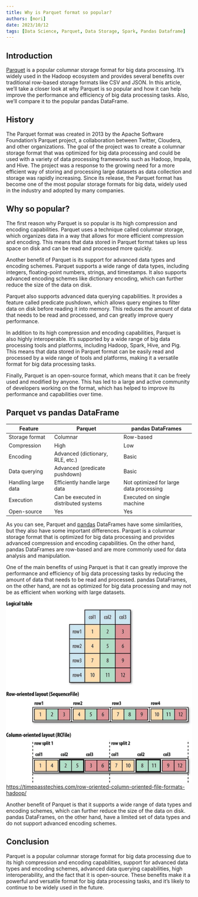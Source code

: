 ```yaml
---
title: Why is Parquet format so popular?
authors: [mori]
date: 2023/10/12
tags: [Data Science, Parquet, Data Storage, Spark, Pandas Dataframe]
---
```


## Introduction

[Parquet](https://parquet.apache.org/) is a popular columnar storage format for big data processing. It’s widely used in the Hadoop ecosystem and provides several benefits over traditional row-based storage formats like CSV and JSON. In this article, we’ll take a closer look at why Parquet is so popular and how it can help improve the performance and efficiency of big data processing tasks. Also, we’ll compare it to the popular pandas DataFrame.

<!--truncate-->

## History

The Parquet format was created in 2013 by the Apache Software Foundation’s Parquet project, a collaboration between Twitter, Cloudera, and other organizations. The goal of the project was to create a columnar storage format that was optimized for big data processing and could be used with a variety of data processing frameworks such as Hadoop, Impala, and Hive. The project was a response to the growing need for a more efficient way of storing and processing large datasets as data collection and storage was rapidly increasing. Since its release, the Parquet format has become one of the most popular storage formats for big data, widely used in the industry and adopted by many companies.

## Why so popular?

The first reason why Parquet is so popular is its high compression and encoding capabilities. Parquet uses a technique called columnar storage, which organizes data in a way that allows for more efficient compression and encoding. This means that data stored in Parquet format takes up less space on disk and can be read and processed more quickly.

Another benefit of Parquet is its support for advanced data types and encoding schemes. Parquet supports a wide range of data types, including integers, floating-point numbers, strings, and timestamps. It also supports advanced encoding schemes like dictionary encoding, which can further reduce the size of the data on disk.

Parquet also supports advanced data querying capabilities. It provides a feature called predicate pushdown, which allows query engines to filter data on disk before reading it into memory. This reduces the amount of data that needs to be read and processed, and can greatly improve query performance.

In addition to its high compression and encoding capabilities, Parquet is also highly interoperable. It’s supported by a wide range of big data processing tools and platforms, including Hadoop, Spark, Hive, and Pig. This means that data stored in Parquet format can be easily read and processed by a wide range of tools and platforms, making it a versatile format for big data processing tasks.

Finally, Parquet is an open-source format, which means that it can be freely used and modified by anyone. This has led to a large and active community of developers working on the format, which has helped to improve its performance and capabilities over time.

## Parquet vs pandas DataFrame

| Feature             | Parquet                                | pandas DataFrames                       |
| ------------------- | -------------------------------------- | --------------------------------------- |
| Storage format      | Columnar                               | Row-based                               |
| Compression         | High                                   | Low                                     |
| Encoding            | Advanced (dictionary, RLE, etc.)       | Basic                                   |
| Data querying       | Advanced (predicate pushdown)          | Basic                                   |
| Handling large data | Efficiently handle large data          | Not optimized for large data processing |
| Execution           | Can be executed in distributed systems | Executed on single machine              |
| Open-source         | Yes                                    | Yes                                     |

As you can see, Parquet and [pandas](https://pandas.pydata.org/) DataFrames have some similarities, but they also have some important differences. Parquet is a columnar storage format that is optimized for big data processing and provides advanced compression and encoding capabilities. On the other hand, pandas DataFrames are row-based and are more commonly used for data analysis and manipulation.

One of the main benefits of using Parquet is that it can greatly improve the performance and efficiency of big data processing tasks by reducing the amount of data that needs to be read and processed. pandas DataFrames, on the other hand, are not as optimized for big data processing and may not be as efficient when working with large datasets.

![](img/parquet-row-col.jpeg)
https://timepasstechies.com/row-oriented-column-oriented-file-formats-hadoop/

Another benefit of Parquet is that it supports a wide range of data types and encoding schemes, which can further reduce the size of the data on disk. pandas DataFrames, on the other hand, have a limited set of data types and do not support advanced encoding schemes.

## Conclusion

Parquet is a popular columnar storage format for big data processing due to its high compression and encoding capabilities, support for advanced data types and encoding schemes, advanced data querying capabilities, high interoperability, and the fact that it is open-source. These benefits make it a powerful and versatile format for big data processing tasks, and it’s likely to continue to be widely used in the future.
